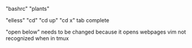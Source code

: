 "bashrc"
"plants"

"elless"
"cd"
"cd up"
"cd x"
tab complete

"open below" needs to be changed because it opens webpages
vim not recognized when in tmux

